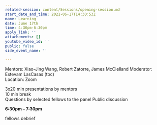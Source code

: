```yaml
---
related-session: content/Sessions/opening-session.md
start_date_and_time: 2021-06-17T14:30:53Z
name: Learning
date: June 17th
time: 4:30pm-6:30pm
apply_link: ''
attachements: []
youtube_video_id: ''
public: false
side_event_name: ''

---
```

Mentors: Xiao-Jing Wang, Robert Zatorre, James McClelland Moderator: Estevam LasCasas (tbc)  
Location: Zoom

3x20 min presentations by mentors  
10 min break  
Questions by selected fellows to the panel                                     Public discussion

**6:30pm – 7:30pm**

fellows debrief